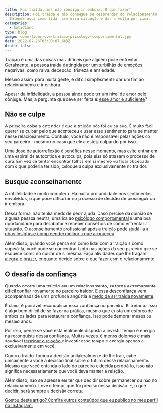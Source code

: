```yaml
---
title: Fui traída, mas não consigo ir embora. O que fazer?
description: Foi traída e não consegue se desprender do relacionamento abusivo?
  Entenda aqui como lidar com essa situação e dar a volta por cima.
categories:
  - Cotidiano
type: blog
image: como-lidar-com-traicao-psicologo-comportamental.jpg
date: 2022-07-26T03:00:07.603Z
draft: false
---
```


<!--StartFragment-->

Traição é uma das coisas mais difíceis que alguém pode enfrentar. Geralmente, a pessoa traída é atingida por um turbilhão de emoções negativas, como raiva, decepção, tristeza e [ansiedade](https://yuribusin.com.br/ansiedade-sem-remedios/).

Mesmo assim, para muita gente, é difícil simplesmente dar um fim ao relacionamento e ir embora.

Apesar da infidelidade, a pessoa ainda pode ter um nível de amor pelo cônjuge. Mas, a pergunta que deve ser feita é: [esse amor é suficiente](/relacionamento-toxico-entenda-se-voce-esta-em-um/)?

## Não se culpe

A primeira coisa a entender é que a traição não foi culpa sua. É muito fácil querer se culpar pelo que aconteceu e usar esse sentimento para se manter nesse relacionamento. Contudo, você não é responsável pelas ações do seu parceiro - mesmo no caso que ele a esteja culpando por isso.

Uma dose de autorreflexão é benéfica nesse momento, mas evite entrar em uma espiral de autocrítica e autoculpa, pois elas só atrasam o processo de cura. Em vez de tentar encontrar falhas em si mesmo ou ficar obcecado com o que poderia ter sido, coloque a culpa exclusivamente no traidor.

## Busque aconselhamento

A infidelidade é muito complexa. Há muita profundidade nos sentimentos envolvidos, o que pode dificultar no processo de decisão de prosseguir ou ir embora.

Dessa forma, não tenha medo de pedir ajuda. Caso precise da opinião de alguma pessoa neutra, uma ida ao [psicólogo comportamental](https://yuribusin.com.br/) é uma boa oportunidade para desabafar e receber conselhos de como enfrentar a situação. O aconselhamento profissional após a traição pode ajudá-la a[ obter insights e compreender melhor o que aconteceu](/inteligencia-emocional-voce-sabe-o-que-e/).

Além disso, quando você pensa em como lidar com a traição e como superá-la, você pode se concentrar tanto nas ações do seu parceiro que se esquece como no cuidar de si mesma. Faça atividades que lhe tragam [alegria e prazer](/como-estimular-a-dopamina/), enquanto decide sobre o que fazer com o relacionamento

## O desafio da confiança

Quando ocorre uma traição em um relacionamento, se torna extremamente difícil [confiar novamente](/vale-a-pena-investir-relacionamento-apos-traicao/) no parceiro traidor. E essa desconfiança vem acompanhada de uma profunda angústia e [medo de ser traída novamente](/como-superar-o-ciume-retroativo/).

É claro, é possível reconquistar essa confiança no parceiro. Entretanto, isso é algo bem difícil de se fazer na prática, mesmo que exista um esforço de ambos os lados para restaurar a confiança. Isso pode demorar meses ou mesmo anos.

Por isso, pense se você está realmente disposta a investir tempo e energia na reconquista dessa confiança. Muitas vezes, é menos doloroso e mais saudável [terminar a relação ](/como-superar-termino-de-um-namoro/)e investir esse tempo e energia apenas e exclusivamente em você.

Como o traidor tomou a decisão unilateralmente de lhe trair, cabe unicamente a você a decisão final sobre o futuro desse relacionamento. Mesmo que você entenda o lado do parceiro e decida perdoá-lo, isso não significa necessariamente que você deva manter a relação.

Além disso, não se apresse em ter que decidir sobre permanecer ou não no relacionamento. Leve o tempo que for preciso nessa decisão. E, o que decidir, será sempre a decisão correta.

[Gostou deste artigo? Confira outros conteúdos que eu publico no meu perfil no Instagram.](https://www.instagram.com/dryuribusin/)

<!--EndFragment-->
